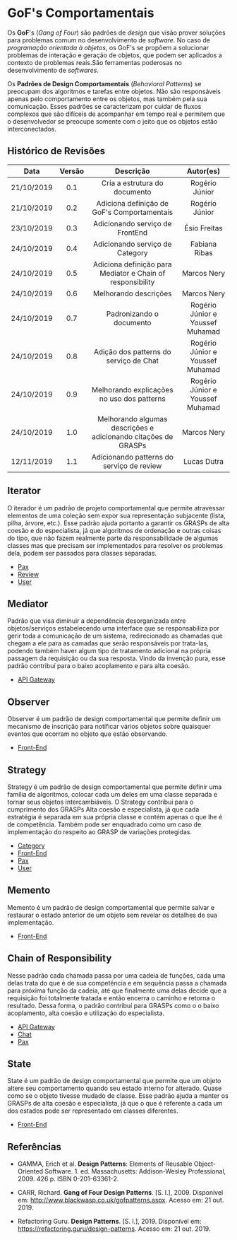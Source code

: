 # GoF's Comportamentais

Os **GoF**'s (_Gang of Four_) são padrões de _design_ que visão prover soluções para problemas comum no desenvolvimento de _software_. No caso de _programação orientada à objetos_, os GoF's se propõem a solucionar problemas de interação e geração de objetos, que podem ser aplicados a contexto de problemas reais.São ferramentas poderosas no desenvolvimento de _softwares_.

Os **Padrões de Design Comportamentais** (_Behavioral Patterns_) se preocupam dos algoritmos e tarefas entre objetos. Não são responsáveis apenas pelo comportamento entre os objetos, mas também pela sua comunicação. Esses padrões se caracterizam por cuidar de fluxos complexos que são difíceis de acompanhar em tempo real e permitem que o desenvolvedor se preocupe somente com o jeito que os objetos estão interconectados.

## Histórico de Revisões

|    Data    | Versão |                           Descrição                            |            Autor(es)             |
| :--------: | :----: | :------------------------------------------------------------: | :------------------------------: |
| 21/10/2019 |  0.1   |                 Cria a estrutura do documento                  |          Rogério Júnior          |
| 21/10/2019 |  0.2   |          Adiciona definição de GoF's Comportamentais           |          Rogério Júnior          |
| 23/10/2019 |  0.3   |                Adicionando serviço de FrontEnd                 |           Ésio Freitas           |
| 24/10/2019 |  0.4   |                Adicionando serviço de Category                 |          Fabiana Ribas           |
| 24/10/2019 |  0.5   |   Adiciona definição para Mediator e Chain of responsibility   |           Marcos Nery            |
| 24/10/2019 |  0.6   |                     Melhorando descrições                      |           Marcos Nery            |
| 24/10/2019 |  0.7   |                    Padronizando o documento                    | Rogério Júnior e Youssef Muhamad |
| 24/10/2019 |  0.8   |             Adição dos patterns do serviço de Chat             | Rogério Júnior e Youssef Muhamad |
| 24/10/2019 |  0.9   |           Melhorando explicações no uso dos patterns           | Rogério Júnior e Youssef Muhamad |
| 24/10/2019 |  1.0   | Melhorando algumas descrições e adicionando citações de GRASPs |           Marcos Nery            |
| 12/11/2019 |  1.1   |           Adicionando patterns do serviço de review            |           Lucas Dutra            |

## Iterator

O iterador é um padrão de projeto comportamental que permite atravessar elementos de uma coleção sem expor sua representação subjacente (lista, pilha, árvore, etc.). Esse padrão ajuda portanto a garantir os GRASPs de alta coesão e do especialista, já que algoritmos de ordenação e outras coisas do tipo, que não fazem realmente parte da responsabilidade de algumas classes mas que precisam ser implementados para resolver os problemas dela, podem ser passados para classes separadas.

- [Pax](docs/DS/dinamica-e-seminario-4-b/servicos/Pax.md#Iterator)
- [Review](docs/DS/dinamica-e-seminario-4-b/servicos/Review.md#Iterator)
- [User](docs/DS/dinamica-e-seminario-4-b/servicos/User.md#Iterator)

## Mediator

Padrão que visa diminuir a dependência desorganizada entre objetos/serviços estabelecendo uma interface que se responsabiliza por gerir toda a comunicação de um sistema, redirecionado as chamadas que chegam a ele para as camadas que serão responsáveis por trata-las, podendo também haver algum tipo de tratamento adicional na própria passagem da requisição ou da sua resposta. Vindo da invenção pura, esse padrão contribuí para o baixo acoplamento e para alta coesão.

- [API Gateway](docs/DS/dinamica-e-seminario-4-b/servicos/Gateway.md#mediator)

## Observer

Observer é um padrão de design comportamental que permite definir um mecanismo de inscrição para notificar vários objetos sobre quaisquer eventos que ocorram no objeto que estão observando.

- [Front-End](docs/DS/dinamica-e-seminario-4-b/servicos/front.md#Observer)

## Strategy

Strategy é um padrão de design comportamental que permite definir uma família de algoritmos, colocar cada um deles em uma classe separada e tornar seus objetos intercambiáveis. O Strategy contribui para o cumprimento dos GRASPs Alta coesão e especialista, já que cada estratégia é separada em sua própria classe e contém apenas o que lhe é de competência. Também pode ser enquadrado como um caso de implementação do respeito ao GRASP de variações protegidas.

- [Category](docs/DS/dinamica-e-seminario-4-b/servicos/Category.md#Strategy)
- [Front-End](docs/DS/dinamica-e-seminario-4-b/servicos/front.md#Strategy)
- [Pax](docs/DS/dinamica-e-seminario-4-b/servicos/Pax.md#Strategy)
- [User](docs/DS/dinamica-e-seminario-4-b/servicos/User.md#Strategy)

## Memento

Memento é um padrão de design comportamental que permite salvar e restaurar o estado anterior de um objeto sem revelar os detalhes de sua implementação.

- [Front-End](docs/DS/dinamica-e-seminario-4-b/servicos/front.md#Memento)

## Chain of Responsibility

Nesse padrão cada chamada passa por uma cadeia de funções, cada uma delas trata do que é de sua competência e em sequência passa a chamada para próxima função da cadeia, até que finalmente uma delas decide que a requisição foi totalmente tratada e então encerra o caminho e retorna o resultado. Dessa forma, o padrão contribuí para GRASPs como o o baixo acoplamento, alta coesão e utilização do especialista.

- [API Gateway](docs/DS/dinamica-e-seminario-4-b/servicos/Gateway.md#chain-of-responsibility)
- [Chat](docs/DS/dinamica-e-seminario-4-b/servicos/Chat.md#chain-of-responsibility)
- [Pax](docs/DS/dinamica-e-seminario-4-b/servicos/Pax.md#chain-of-responsibility)

## State

State é um padrão de design comportamental que permite que um objeto altere seu comportamento quando seu estado interno for alterado. Quase como se o objeto tivesse mudado de classe. Esse padrão ajuda a manter os GRASPs de alta coesão e especialista, já que o que é referente a cada um dos estados pode ser representado em classes diferentes.

- [Front-End](docs/DS/dinamica-e-seminario-4-b/servicos/front.md#State)

## Referências

- GAMMA, Erich et al. **Design Patterns**: Elements of Reusable Object-Oriented Software. 1. ed. Massachusetts: Addison-Wesley Professional, 2009. 426 p. ISBN 0-201-63361-2.

- CARR, Richard. **Gang of Four Design Patterns**. [S. l.], 2009. Disponível em: http://www.blackwasp.co.uk/gofpatterns.aspx. Acesso em: 21 out. 2019.

- Refactoring Guru. **Design Patterns**. [S. l.], 2019. Disponível em: https://refactoring.guru/design-patterns. Acesso em: 21 out. 2019.
